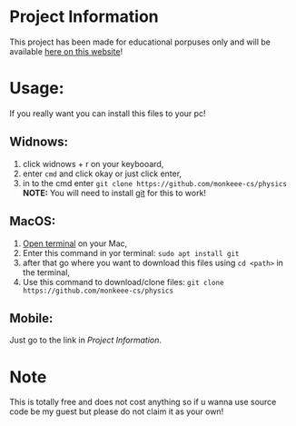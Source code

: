 # Project Information
This project has been made for educational porpuses only and will be available [here on this website](https://monkeee-cs.github.io/physics)!

# Usage:
If you really want you can install this files to your pc!
## Widnows:
1. click widnows + r on your keybooard,
2. enter `cmd` and click okay or just click enter,
3. in to the cmd enter
```git clone https://github.com/monkeee-cs/physics```
**NOTE:** You will need to install [git](https://git-scm.com/) for this to work!
## MacOS:
1. [Open terminal](https://support.apple.com/sl-si/guide/terminal/apd5265185d-f365-44cb-8b09-71a064a42125/mac) on your Mac,
2. Enter this command in yor terminal:
```sudo apt install git```
3. after that go where you want to download this files using  `cd <path>` in the terminal,
4. Use this command to download/clone files:
   ```git clone https://github.com/monkeee-cs/physics```
## Mobile:
Just go to the link in *Project Information*.
# Note
This is totally free and does not cost anything so if u wanna use source code be my guest but please do not claim it as your own!
